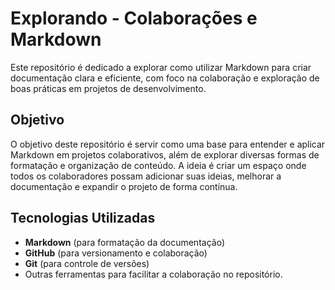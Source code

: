 # Explorando - Colaborações e Markdown

Este repositório é dedicado a explorar como utilizar Markdown para criar documentação clara e eficiente, com foco na colaboração e exploração de boas práticas em projetos de desenvolvimento.

## Objetivo

O objetivo deste repositório é servir como uma base para entender e aplicar Markdown em projetos colaborativos, além de explorar diversas formas de formatação e organização de conteúdo. A ideia é criar um espaço onde todos os colaboradores possam adicionar suas ideias, melhorar a documentação e expandir o projeto de forma contínua.

## Tecnologias Utilizadas

- **Markdown** (para formatação da documentação)
- **GitHub** (para versionamento e colaboração)
- **Git** (para controle de versões)
- Outras ferramentas para facilitar a colaboração no repositório.
